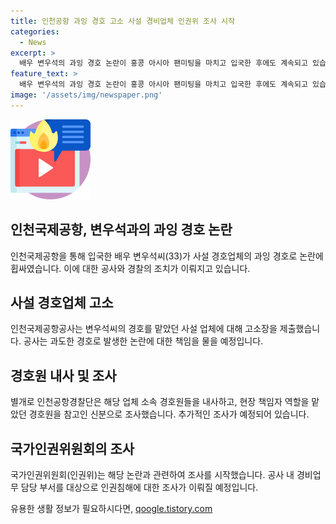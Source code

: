 ```yaml
---
title: 인천공항 과잉 경호 고소 사설 경비업체 인권위 조사 시작
categories:
  - News
excerpt: >
  배우 변우석의 과잉 경호 논란이 홍콩 아시아 팬미팅을 마치고 입국한 후에도 계속되고 있습니다. 인천국제공항공사는 변우석의 사설 경호업체를 고소하고, 공항경찰단은 해당 업체 소속 경호원들을 조사 중에 있습니다. 국가인권위원회 또한 관련 조사를 시작하여, 이 사안에 대한 관심이 커지고 있습니다.
feature_text: >
  배우 변우석의 과잉 경호 논란이 홍콩 아시아 팬미팅을 마치고 입국한 후에도 계속되고 있습니다. 인천국제공항공사는 변우석의 사설 경호업체를 고소하고, 공항경찰단은 해당 업체 소속 경호원들을 조사 중에 있습니다. 국가인권위원회 또한 관련 조사를 시작하여, 이 사안에 대한 관심이 커지고 있습니다.
image: '/assets/img/newspaper.png'
---
```


<p><img src="/assets/img/news.png" alt="rentncar 속보" /></p>

<h2 data-ke-size="size26">인천국제공항, 변우석과의 과잉 경호 논란</h2>

<p data-ke-size="size16">인천국제공항을 통해 입국한 배우 변우석씨(33)가 사설 경호업체의 과잉 경호로 논란에 휩싸였습니다. 이에 대한 공사와 경찰의 조치가 이뤄지고 있습니다.</p>

<h2 data-ke-size="size24">사설 경호업체 고소</h2>

<p data-ke-size="size16">인천국제공항공사는 변우석씨의 경호를 맡았던 사설 업체에 대해 고소장을 제출했습니다. 공사는 과도한 경호로 발생한 논란에 대한 책임을 물을 예정입니다.</p>

<h2 data-ke-size="size24">경호원 내사 및 조사</h2>

<p data-ke-size="size16">별개로 인천공항경찰단은 해당 업체 소속 경호원들을 내사하고, 현장 책임자 역할을 맡았던 경호원을 참고인 신분으로 조사했습니다. 추가적인 조사가 예정되어 있습니다.</p>

<h2 data-ke-size="size24">국가인권위원회의 조사</h2>

<p data-ke-size="size16">국가인권위원회(인권위)는 해당 논란과 관련하여 조사를 시작했습니다. 공사 내 경비업무 담당 부서를 대상으로 인권침해에 대한 조사가 이뤄질 예정입니다.</p>
유용한 생활 정보가 필요하시다면, <a href="https://qoogle.tistory.com" rel="dofollow">qoogle.tistory.com</a>


